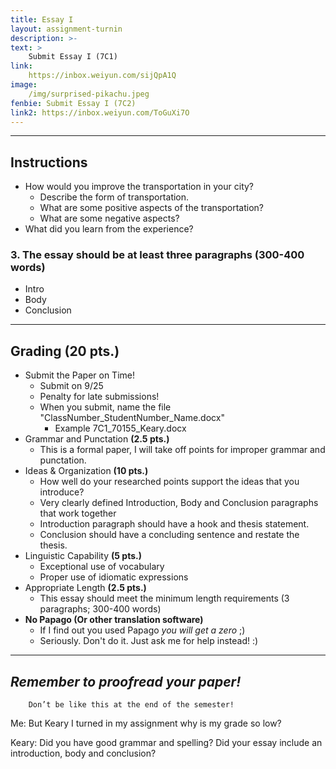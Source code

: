 ```yaml
---
title: Essay I
layout: assignment-turnin
description: >-
text: >
    Submit Essay I (7C1)
link: 
    https://inbox.weiyun.com/sijQpA1Q
image: 
    /img/surprised-pikachu.jpeg
fenbie: Submit Essay I (7C2)
link2: https://inbox.weiyun.com/ToGuXi7O
---
```

---
## Instructions
* How would you improve the transportation in your city? 
    * Describe the form of transportation.
    * What are some positive aspects of the transportation?
    * What are some negative aspects?
* What did you learn from the experience?
### 3. The essay should be **at least three paragraphs** (**300-400 words**)
* Intro
* Body
* Conclusion

---
## Grading (20 pts.)
- Submit the Paper on Time!
    - Submit on 9/25
    - Penalty for late submissions! 
	- When you submit, name the file "ClassNumber_StudentNumber_Name.docx"
    	- Example 7C1_70155_Keary.docx
- Grammar and Punctation **(2.5 pts.)**
    - This is a formal paper, I will take off points for improper grammar and punctation.
- Ideas & Organization **(10 pts.)**
    - How well do your researched points support the ideas that you introduce? 
    - Very clearly defined Introduction, Body and Conclusion paragraphs that work together
    - Introduction paragraph should have a hook and thesis statement.
    - Conclusion should have a concluding sentence and restate the thesis.
- Linguistic Capability **(5 pts.)**
    - Exceptional use of vocabulary
    - Proper use of idiomatic expressions
- Appropriate Length **(2.5 pts.)**
    - This essay should meet the minimum length requirements (3 paragraphs; 300-400 words)
- **No Papago (Or other translation software)** 
    - If I find out you used Papago *you will get a zero* ;)
    - Seriously. Don't do it. Just ask me for help instead! :)
---
## ***Remember to proofread your paper!***

        Don’t be like this at the end of the semester!

Me: But Keary I turned in my assignment why is my grade so low?

Keary: Did you have good grammar and spelling? Did your essay include an introduction, body and conclusion?